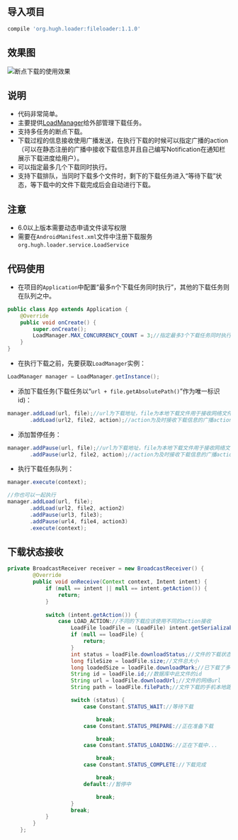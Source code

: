 ## 导入项目
```gradle
compile 'org.hugh.loader:fileloader:1.1.0'
```
## 效果图
![断点下载的使用效果](https://github.com/hy-freedom/pic/raw/master/Download.gif)

## 说明
* 代码非常简单。
* 主要提供[LoadManager](https://github.com/hy-freedom/Download/blob/master/FileLoaderTest/fileloader/src/main/java/org/hugh/loader/manager/LoadManager.java)给外部管理下载任务。
* 支持多任务的断点下载。
* 下载过程的信息接收使用广播发送，在执行下载的时候可以指定广播的action（可以在静态注册的广播中接收下载信息并且自己编写Notification在通知栏展示下载进度给用户）。
* 可以指定最多几个下载同时执行。
* 支持下载排队，当同时下载多个文件时，剩下的下载任务进入“等待下载”状态，等下载中的文件下载完成后会自动进行下载。

## 注意
* 6.0以上版本需要动态申请文件读写权限
* 需要在`AndroidManifest.xml`文件中注册下载服务 `org.hugh.loader.service.LoadService`


## 代码使用
* 在项目的`Application`中配置“最多n个下载任务同时执行”，其他的下载任务则在队列之中。
```java
public class App extends Application {
    @Override
    public void onCreate() {
        super.onCreate();
        LoadManager.MAX_CONCURRENCY_COUNT = 3;//指定最多3个下载任务同时执行
    }
}
```
* 在执行下载之前，先要获取`LoadManager`实例：
```java
LoadManager manager = LoadManager.getInstance();
```
* 添加下载任务(下载任务以“`url + file.getAbsolutePath()`”作为唯一标识id)：
```java
manager.addLoad(url, file);//url为下载地址，file为本地下载文件用于接收网络文件
       .addLoad(url2, file2, action);//action为及时接收下载信息的广播action
```
* 添加暂停任务：
```java
manager.addPause(url, file);//url为下载地址，file为本地下载文件用于接收网络文件
       .addPause(url2, file2, action);//action为及时接收下载信息的广播action
```
* 执行下载任务队列：
```java
manager.execute(context);
```

```java
//你也可以一起执行
manager.addLoad(url, file);
       .addLoad(url2, file2, action2)
       .addPause(url3, file3);
       .addPause(url4, file4, action3)
       .execute(context);
```
## 下载状态接收
```java
private BroadcastReceiver receiver = new BroadcastReceiver() {
        @Override
        public void onReceive(Context context, Intent intent) {
            if (null == intent || null == intent.getAction()) {
                return;
            }
            
            switch (intent.getAction()) {
                case LOAD_ACTION://不同的下载应该使用不同的action接收
                    LoadFile loadFile = (LoadFile) intent.getSerializableExtra(Constant.DOWNLOAD_EXTRA);
                    if (null == loadFile) {
                        return;
                    }
                    int status = loadFile.downloadStatus;//文件的下载状态
                    long fileSize = loadFile.size;//文件总大小
                    long loadedSize = loadFile.downloadMark;//已下载了多大
                    String id = loadFile.id;//数据库中此文件的id
                    String url = loadFile.downloadUrl;//文件的网络url
                    String path = loadFile.filePath;//文件下载的手机本地路径

                    switch (status) {
                        case Constant.STATUS_WAIT://等待下载

                            break;
                        case Constant.STATUS_PREPARE://正在准备下载

                            break;
                        case Constant.STATUS_LOADING://正在下载中...

                            break;
                        case Constant.STATUS_COMPLETE://下载完成

                            break;
                        default://暂停中

                            break;
                    }
                    break;
            }
        }
    };
```
